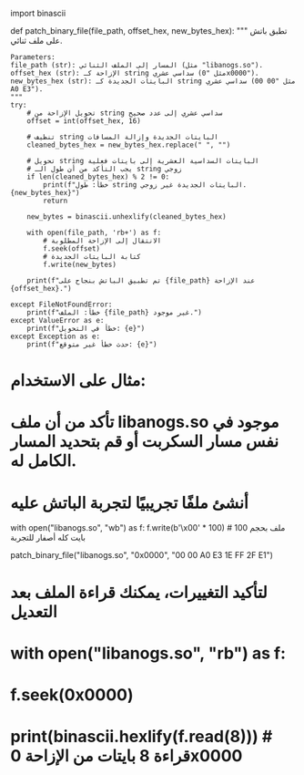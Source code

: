import binascii

def patch_binary_file(file_path, offset_hex, new_bytes_hex):
    """
    تطبق باتش على ملف ثنائي.

    Parameters:
    file_path (str): المسار إلى الملف الثنائي (مثل "libanogs.so").
    offset_hex (str): الإزاحة كـ string سداسي عشري (مثل "0x0000").
    new_bytes_hex (str): البايتات الجديدة كـ string سداسي عشري (مثل "00 00 A0 E3").
    """
    try:
        # تحويل الإزاحة من string سداسي عشري إلى عدد صحيح
        offset = int(offset_hex, 16)

        # تنظيف string البايتات الجديدة وإزالة المسافات
        cleaned_bytes_hex = new_bytes_hex.replace(" ", "")
        
        # تحويل string البايتات السداسية العشرية إلى بايتات فعلية
        # يجب التأكد من أن طول الـ string زوجي
        if len(cleaned_bytes_hex) % 2 != 0:
            print(f"خطأ: طول string البايتات الجديدة غير زوجي. {new_bytes_hex}")
            return

        new_bytes = binascii.unhexlify(cleaned_bytes_hex)

        with open(file_path, 'rb+') as f:
            # الانتقال إلى الإزاحة المطلوبة
            f.seek(offset)
            # كتابة البايتات الجديدة
            f.write(new_bytes)
        
        print(f"تم تطبيق الباتش بنجاح على {file_path} عند الإزاحة {offset_hex}.")

    except FileNotFoundError:
        print(f"خطأ: الملف {file_path} غير موجود.")
    except ValueError as e:
        print(f"خطأ في التحويل: {e}")
    except Exception as e:
        print(f"حدث خطأ غير متوقع: {e}")

# مثال على الاستخدام:
# تأكد من أن ملف libanogs.so موجود في نفس مسار السكربت أو قم بتحديد المسار الكامل له.
# أنشئ ملفًا تجريبيًا لتجربة الباتش عليه
with open("libanogs.so", "wb") as f:
    f.write(b'\x00' * 100) # ملف بحجم 100 بايت كله أصفار للتجربة

patch_binary_file("libanogs.so", "0x0000", "00 00 A0 E3 1E FF 2F E1")

# لتأكيد التغييرات، يمكنك قراءة الملف بعد التعديل
# with open("libanogs.so", "rb") as f:
#     f.seek(0x0000)
#     print(binascii.hexlify(f.read(8))) # قراءة 8 بايتات من الإزاحة 0x0000
